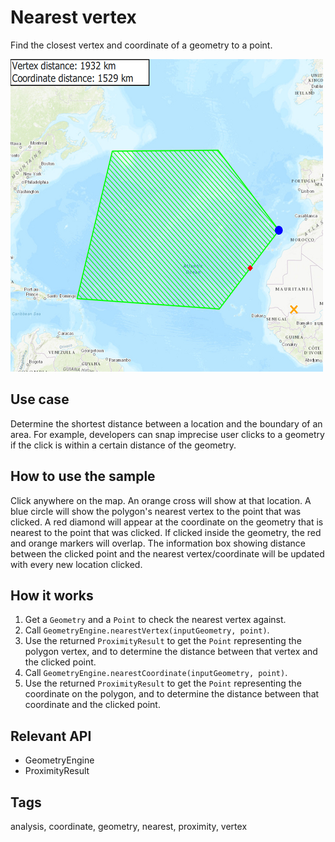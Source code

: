 # Nearest vertex

Find the closest vertex and coordinate of a geometry to a point.

![](screenshot.png)

## Use case

Determine the shortest distance between a location and the boundary of an area. For example, developers can snap imprecise user clicks to a geometry if the click is within a certain distance of the geometry.

## How to use the sample

Click anywhere on the map. An orange cross will show at that location. A blue circle will show the polygon's nearest vertex to the point that was clicked. A red diamond will appear at the coordinate on the geometry that is nearest to the point that was clicked. If clicked inside the geometry, the red and orange markers will overlap. The information box showing distance between the clicked point and the nearest vertex/coordinate will be updated with every new location clicked.

## How it works

1. Get a `Geometry` and a `Point` to check the nearest vertex against.
2. Call `GeometryEngine.nearestVertex(inputGeometry, point)`.
3. Use the returned `ProximityResult` to get the `Point` representing the polygon vertex, and to determine the distance between that vertex and the clicked point.
4. Call `GeometryEngine.nearestCoordinate(inputGeometry, point)`.
5. Use the returned `ProximityResult` to get the `Point` representing the coordinate on the polygon, and to determine the distance between that coordinate and the clicked point.

## Relevant API

* GeometryEngine
* ProximityResult

## Tags

analysis, coordinate, geometry, nearest, proximity, vertex


